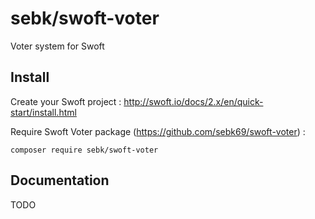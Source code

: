 # sebk/swoft-voter

Voter system for Swoft

## Install

Create your Swoft project : http://swoft.io/docs/2.x/en/quick-start/install.html

Require Swoft Voter package (https://github.com/sebk69/swoft-voter) :
```
composer require sebk/swoft-voter
```

## Documentation

TODO
